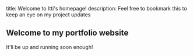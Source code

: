 title: Welcome to Itti's homepage!
description: Feel free to bookmark this to keep an eye on my project updates

## Welcome to my portfolio website

It'll be up and running soon enough!

